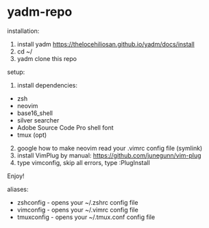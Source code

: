 # yadm-repo

installation:

1) install yadm
https://thelocehiliosan.github.io/yadm/docs/install
2) cd ~/
3) yadm clone this repo

setup:

1) install dependencies:
- zsh
- neovim
- base16_shell
- silver searcher
- Adobe Source Code Pro shell font
- tmux (opt)

2) google how to make neovim read your .vimrc config file (symlink)
3) install VimPlug by manual: https://github.com/junegunn/vim-plug
4) type vimconfig, skip all errors, type :PlugInstall

Enjoy!

aliases:

- zshconfig - opens your ~/.zshrc config file
- vimconfig - opens your ~/.vimrc config file
- tmuxconfig - opens your ~/.tmux.conf config file

